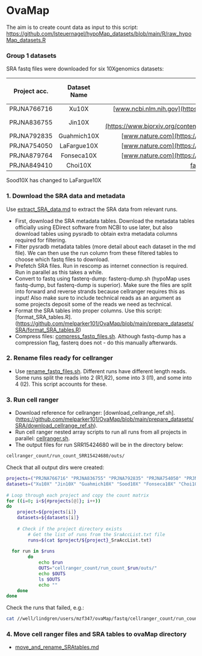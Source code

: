 # OvaMap

The aim is to create count data as input to this script: https://github.com/lsteuernagel/hypoMap_datasets/blob/main/R/raw_hypoMap_datasets.R

### Group 1 datasets 
SRA fastq files were downloaded for six 10Xgenomics datasets: 

| Project acc.  | Dataset Name | Paper URL | Number of Samples | Number of runs   | Number of cells | Number of cell types |
| :-----------: |:------------:|:---------:|:-----------------:|:----------------:|:---------------:|:--------------------:|
| PRJNA766716   | Xu10X        | [www.ncbi.nlm.nih.gov](https://www.ncbi.nlm.nih.gov/pmc/articles/PMC9662915/)          | 5                 | 20               | 26,060          |  8                    |
| PRJNA836755   | Jin10X       | [www.biorxiv.org](https://www.biorxiv.org/content/biorxiv/early/2022/05/19/2022.05.18.492547.full.pdf)          | 8                 | 8                | 42,568          | 8                    |
| PRJNA792835   | Guahmich10X  |  [www.nature.com](https://www.nature.com/articles/s42003-022-04384-8)         | 9                 | 10               | 48,147          | 22, 6                |
| PRJNA754050   | LaFargue10X  | [www.nature.com](https://www.nature.com/articles/s41467-023-36910-5)          | 1                 | 1                |  ?               | 6                    |
| PRJNA879764   | Fonseca10X   | [www.nature.com](https://www.nature.com/articles/s41588-022-01254-1)          | 4                 | 11               | 22,219          | 9                    |
| PRJNA849410   | Choi10X      | [faseb.onlinelibrary.wiley.com](https://faseb.onlinelibrary.wiley.com/doi/10.1096/fj.202201746RR)          | 4                 | 8                | 7609            | 18, 13               |

Sood10X has changed to LaFargue10X

### 1. Download the SRA data and metadata
Use [extract_SRA_data.md](https://github.com/melparker101/OvaMap/blob/main/prepare_datasets/G1/extract_SRA_data.md) to extract the SRA data from relevant runs.
 - First, download the SRA metadata tables. Download the metadata tables officially using EDirect software from NCBI to use later, but also download tables using pysradb to obtain extra metadata columns required for filtering.
 - Filter pysradb metadata tables (more detail about each dataset in the md file). We can then use the run column from these filtered tables to choose which fastq files to download.
 - Prefetch SRA files. Run in rescomp as internet connection is required. Run in parallel as this takes a while.
 - Convert to fastq using fasterq-dump: fasterq-dump.sh (hypoMap uses fastq-dump, but fasterq-dump is superior). Make sure the files are split into forward and reverse strands because cellranger requires this as input! Also make sure to include technical reads as an argument as some projects deposit some of the reads we need as technical.
 - Format the SRA tables into proper columns. Use this script: [format_SRA_tables.R].(https://github.com/melparker101/OvaMap/blob/main/prepare_datasets/SRA/format_SRA_tables.R)
 - Compress files: [compress_fastq_files.sh](https://github.com/melparker101/OvaMap/blob/main/prepare_datasets/SRA/compress_fastq_files.sh). Although fastq-dump has a compression flag, fasterq does not - do this manually afterwards.
### 2. Rename files ready for cellranger
 - Use [rename_fastq_files.sh](https://github.com/melparker101/OvaMap/blob/main/prepare_datasets/SRA/rename_fastq_files.sh). Different runs have different length reads. Some runs split the reads into 2 (R1,R2), some into 3 (I1), and some into 4 (I2). This script accounts for these.
### 3. Run cell ranger
 - Download reference for cellranger: [download_cellrange_ref.sh].(https://github.com/melparker101/OvaMap/blob/main/prepare_datasets/SRA/download_cellrange_ref.sh).
 - Run cell ranger nested array scripts to run all runs from all projects in parallel: [cellranger.sh](https://github.com/melparker101/OvaMap/blob/main/prepare_datasets/SRA/cellranger.sh).
 - The output files for run SRR15424680 will be in the directory below:
```bash
cellranger_count/run_count_SRR15424680/outs/
```

Check that all output dirs were created:
```bash
projects=("PRJNA766716" "PRJNA836755" "PRJNA792835" "PRJNA754050" "PRJNA879764" "PRJNA849410")
datasets=("Xu10X" "Jin10X" "Guahmich10X" "Sood10X" "Fonseca10X" "Choi10X")
  
# Loop through each project and copy the count matrix
for ((i=0; i<${#projects[@]}; i++))
do
    project=${projects[i]}
    datasets=${datasets[i]}
    
    # Check if the project directory exists
        # Get the list of runs from the SraAccList.txt file
        runs=$(cat $project/${project}_SraAccList.txt)
  
  for run in $runs
        do
            echo $run
            OUTS="cellranger_count/run_count_$run/outs/"
            echo $OUTS
            ls $OUTS
            echo ""  
    done
done
```
Check the runs that failed, e.g.: 
```bash
cat //well/lindgren/users/mzf347/ovaMap/fastq/cellranger_count/run_count_SRR17351745/_log
```
### 4. Move cell ranger files and SRA tables to ovaMap directory
- [move_and_rename_SRAtables.md](https://github.com/melparker101/OvaMap/blob/main/prepare_datasets/G1/move_and_rename_SRAtables.md)





